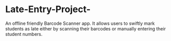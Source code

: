 # Late-Entry-Project-
An offline friendly Barcode Scanner app. It allows users to swiftly mark students as late either by scanning their barcodes or manually entering their student numbers.
